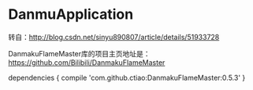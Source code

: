 # DanmuApplication


转自：http://blog.csdn.net/sinyu890807/article/details/51933728

DanmakuFlameMaster库的项目主页地址是：https://github.com/Bilibili/DanmakuFlameMaster

dependencies {
    compile 'com.github.ctiao:DanmakuFlameMaster:0.5.3'
}
